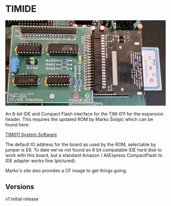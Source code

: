 # TIMIDE

![Image of build version 1 board in green](https://github.com/Board-Folk/TIM011B/blob/main/images/timidev1_small.png)

An 8-bit IDE and Compact Flash interface for the TIM-011 for the expansion header. This requires the updated ROM by Marko Šolajić which can be found here:

  [TIM011 System Software](https://github.com/msolajic/tim011-system-software)

The default IO address for the board as used by the ROM, selectable by jumper is E8. To date we've not found an 8 bit compatable IDE hard disk to work with this board, but a standard Amazon / AliExpress CompactFlash to IDE adapter works fine (pictured).

Marko's site also provides a CF image to get things going.

## Versions

v1 Initial release
